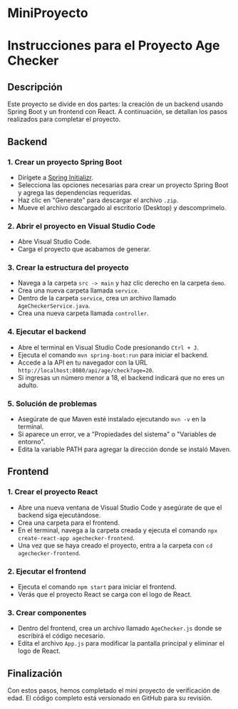 # MiniProyecto

# Instrucciones para el Proyecto Age Checker

## Descripción

Este proyecto se divide en dos partes: la creación de un backend usando Spring Boot y un frontend con React. A continuación, se detallan los pasos realizados para completar el proyecto.

## Backend

### 1. Crear un proyecto Spring Boot
- Dirígete a [Spring Initializr](https://start.spring.io/).
- Selecciona las opciones necesarias para crear un proyecto Spring Boot y agrega las dependencias requeridas.
- Haz clic en "Generate" para descargar el archivo `.zip`.
- Mueve el archivo descargado al escritorio (Desktop) y descomprímelo.

### 2. Abrir el proyecto en Visual Studio Code
- Abre Visual Studio Code.
- Carga el proyecto que acabamos de generar.

### 3. Crear la estructura del proyecto
- Navega a la carpeta `src -> main` y haz clic derecho en la carpeta `demo`.
- Crea una nueva carpeta llamada `service`.
- Dentro de la carpeta `service`, crea un archivo llamado `AgeCheckerService.java`.
- Crea una nueva carpeta llamada `controller`.

### 4. Ejecutar el backend
- Abre el terminal en Visual Studio Code presionando `Ctrl + J`.
- Ejecuta el comando `mvn spring-boot:run` para iniciar el backend.
- Accede a la API en tu navegador con la URL `http://localhost:8080/api/age/check?age=20`.
- Si ingresas un número menor a 18, el backend indicará que no eres un adulto.

### 5. Solución de problemas
- Asegúrate de que Maven esté instalado ejecutando `mvn -v` en la terminal.
- Si aparece un error, ve a "Propiedades del sistema" o "Variables de entorno".
- Edita la variable PATH para agregar la dirección donde se instaló Maven.

## Frontend

### 1. Crear el proyecto React
- Abre una nueva ventana de Visual Studio Code y asegúrate de que el backend siga ejecutándose.
- Crea una carpeta para el frontend.
- En el terminal, navega a la carpeta creada y ejecuta el comando `npx create-react-app agechecker-frontend`.
- Una vez que se haya creado el proyecto, entra a la carpeta con `cd agechecker-frontend`.

### 2. Ejecutar el frontend
- Ejecuta el comando `npm start` para iniciar el frontend.
- Verás que el proyecto React se carga con el logo de React.

### 3. Crear componentes
- Dentro del frontend, crea un archivo llamado `AgeChecker.js` donde se escribirá el código necesario.
- Edita el archivo `App.js` para modificar la pantalla principal y eliminar el logo de React.

## Finalización

Con estos pasos, hemos completado el mini proyecto de verificación de edad. El código completo está versionado en GitHub para su revisión.
